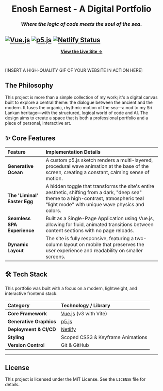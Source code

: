 <div align="center">

# Enosh Earnest - A Digital Portfolio
### _Where the logic of code meets the soul of the sea._

</div>

[![Vue.js](https://img.shields.io/badge/Vue.js-35495E?style=for-the-badge&logo=vue.js&logoColor=4FC08D)](https://vuejs.org/)
[![p5.js](https://img.shields.io/badge/p5.js-ED225D?style=for-the-badge&logo=p5.js&logoColor=WHITE)](https://p5js.org/)
[![Netlify Status](https://api.netlify.com/api/v1/badges/c5743b21-cbda-4ac4-8770-02344f235e3d/deploy-status)](https://app.netlify.com/projects/enoshearnest/deploys)
---

<div align="center">

**[View the Live Site →](https://enoshearnest.com)**

</div>

<br>

[INSERT A HIGH-QUALITY GIF OF YOUR WEBSITE IN ACTION HERE]

## The Philosophy

This project is more than a simple collection of my work; it's a digital canvas built to explore a central theme: the dialogue between the ancient and the modern. It fuses the organic, rhythmic motion of the sea—a nod to my Sri Lankan heritage—with the structured, logical world of code and AI. The design aims to create a space that is both a professional portfolio and a piece of personal, interactive art.

## ✨ Core Features

| Feature | Implementation Details |
| :--- | :--- |
| **Generative Ocean** | A custom p5.js sketch renders a multi-layered, procedural wave animation at the base of the screen, creating a constant, calming sense of motion. |
| **The 'Liminal' Easter Egg** | A hidden toggle that transforms the site's entire aesthetic, shifting from a dark, "deep sea" theme to a high-contrast, atmospheric teal "light mode" with unique wave physics and colors. |
| **Seamless SPA Experience** | Built as a Single-Page Application using Vue.js, allowing for fluid, animated transitions between content sections with no page reloads. |
| **Dynamic Layout** | The site is fully responsive, featuring a two-column layout on mobile that preserves the user experience and readability on smaller screens. |

## 🛠️ Tech Stack

This portfolio was built with a focus on a modern, lightweight, and interactive frontend stack.

| Category | Technology / Library |
| :--- | :--- |
| **Core Framework** | [Vue.js](https://vuejs.org/) (v3 with Vite) |
| **Generative Graphics** | [p5.js](https://p5js.org/) |
| **Deployment & CI/CD** | [Netlify](https://www.netlify.com/) |
| **Styling** | Scoped CSS3 & Keyframe Animations |
| **Version Control** | Git & GitHub |

---

## License

This project is licensed under the MIT License. See the `LICENSE` file for details.
